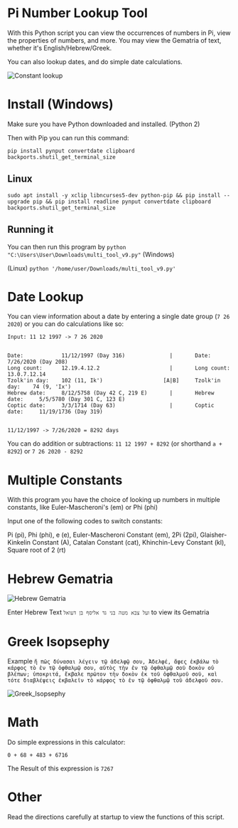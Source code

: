 # Pi Number Lookup Tool

With this Python script you can view the occurrences of numbers in Pi, view the properties of numbers, and more. You may view the Gematria of text, whether it's English/Hebrew/Greek.

You can also lookup dates, and do simple date calculations.

![Constant lookup](https://user-images.githubusercontent.com/86980762/124512347-1ca7ca00-dda6-11eb-8bfd-6a069a11ec73.png)

# Install (Windows)

Make sure you have Python downloaded and installed. (Python 2)

Then with Pip you can run this command:

    pip install pynput convertdate clipboard backports.shutil_get_terminal_size

## Linux

    sudo apt install -y xclip libncurses5-dev python-pip && pip install --upgrade pip && pip install readline pynput convertdate clipboard backports.shutil_get_terminal_size

## Running it

You can then run this program by `python "C:\Users\User\Downloads\multi_tool_v9.py"` (Windows)

(Linux) `python '/home/user/Downloads/multi_tool_v9.py'`

# Date Lookup

You can view information about a date by entering a single date group (`7 26 2020`) or you can do calculations like so:

```
Input: 11 12 1997 -> 7 26 2020


Date:            11/12/1997 (Day 316)              |       Date:            7/26/2020 (Day 208)
Long count:      12.19.4.12.2                      |       Long count:      13.0.7.12.14
Tzolk'in day:    102 (11, Ik')                   [A|B]     Tzolk'in day:    74 (9, 'Ix')
Hebrew date:     8/12/5758 (Day 42 C, 219 E)       |       Hebrew date:     5/5/5780 (Day 301 C, 123 E)
Coptic date:     3/3/1714 (Day 63)                 |       Coptic date:     11/19/1736 (Day 319)


11/12/1997 -> 7/26/2020 = 8292 days
```

You can do addition or subtractions: `11 12 1997 + 8292` (or shorthand `a + 8292`) or `7 26 2020 - 8292`

# Multiple Constants

With this program you have the choice of looking up numbers in multiple constants, like Euler-Mascheroni's (em) or Phi (phi)

Input one of the following codes to switch constants:

Pi (pi), Phi (phi), e (e), Euler-Mascheroni Constant (em), 2Pi (2pi), Glaisher-Kinkelin Constant (A), Catalan Constant (cat), Khinchin-Levy Constant (kl), Square root of 2 (rt)

# Hebrew Gematria

![Hebrew Gematria](https://user-images.githubusercontent.com/86980762/124513584-1c5cfe00-dda9-11eb-8778-d463d86d5776.png)

Enter Hebrew Text `ועל צבא מטה בני גד אליסף בן דעואל` to view its Gematria

# Greek Isopsephy

Example `ἤ πῶς δύνασαι λέγειν τῷ ἀδελφῷ σου, Ἀδελφέ, ἄφες ἐκβάλω τὸ κάρφος τὸ ἐν τῷ ὀφθαλμῷ σου, αὐτὸς τὴν ἐν τῷ ὀφθαλμῷ σοῦ δοκὸν οὐ βλέπων; ὑποκριτά, ἔκβαλε πρῶτον τὴν δοκὸν ἐκ τοῦ ὀφθαλμοῦ σοῦ, καὶ τότε διαβλέψεις ἐκβαλεῖν τὸ κάρφος τὸ ἐν τῷ ὀφθαλμῷ τοῦ ἀδελφοῦ σου.`

![Greek_Isopsephy](https://user-images.githubusercontent.com/86980762/124514860-fe44cd00-ddab-11eb-9715-546cb2c7f8ad.png)

# Math

Do simple expressions in this calculator:

`0 + 68 + 483 + 6716`

The Result of this expression is `7267`

# Other

Read the directions carefully at startup to view the functions of this script.
